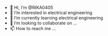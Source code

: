 - 👋 Hi, I’m @RIKA0405
- 👀 I’m interested in electrical engineering
- 🌱 I’m currently learning electrical engineering
- 💞️ I’m looking to collaborate on ...
- 📫 How to reach me ...

<!---
RIKA0405/RIKA0405 is a ✨ special ✨ repository because its `README.md` (this file) appears on your GitHub profile.
You can click the Preview link to take a look at your changes.
--->
